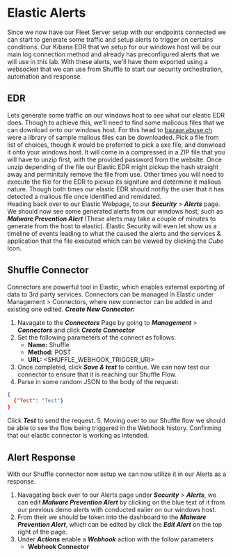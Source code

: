 # Elastic Alerts
Since we now have our Fleet Server setup with our endpoints connected we can start to generate some traffic and setup alerts to trigger on certains conditions. 
Our Kibana EDR that we setup for our windows host will be our main log connection method and already has preconfigured alerts that we will use in this lab.
With these alerts, we'll have them exported using a websocket that we can use from Shuffle to start our security orchestration, automation and response.

## EDR
Lets generate some traffic on our windows host to see what our elastic EDR does.
Though to achieve this, we'll need to find some malicous files that we can download onto our windows host. For this head to [bazaar.abuse.ch](https://bazaar.abuse.ch/browse/) 
were a library of sample malious files can be downloaded. Pick a file from list of choices, though it would be proferred to pick a exe file, and donwload it onto your windows host.
It will come in a compressed in a ZIP file that you will have to unzip first, with the provided password from the website. Once unzip depending of the file our Elastic EDR might pickup 
the hash straight away and perminitaly remove the file from use. Other times you will need to execute the file for the EDR to pickup its signiture and determine it malious nature. 
Though both times our elastic EDR should notifiy the user that it has detected a malious file once identified and remidated.
<br>
Heading back over to our Elastic Webpage, to our ***Security*** > ***Alerts*** page. We should now see some generated alerts from our windows host, such as ***Malware Prevention Alert*** 
(These alerts may take a couple of minutes to generate from the host to elastic). Elastic Security will even let show us a timeline of events leading to what the caused the alerts and the services
& application that the file executed which can be viewed by clicking the *Cube* Icon.
<br>

## Shuffle Connector 
Connectors are powerful tool in Elastic, which enables external exporting of data to 3rd party services. Connectors can be managed in Elastic under Management > Connectors, where new connector can be added in and
existing one edited. 
***Create New Connector:***<br>
1. Navagate to the ***Connectors*** Page by going to ***Management*** > ***Connectors*** and click ***Create Connector***
2. Set the following parameters of the connect as follows:
    - **Name:** Shuffle
    - **Method:** POST
    - **URL:** <SHUFFLE_WEBHOOK_TRIGGER_URI>
3. Once completed, click ***Save & test*** to contiue. We can now test our connector to ensure that it is reaching our Shuffle Flow.
4. Parse in some random JSON to the body of the request:
  ```json
  {
    {"Test": "Test"}
  }
  ```
  Click ***Test*** to send the request.
5. Moving over to our Shuffle flow we should be able to see the flow being triggered in the Webhook history. Confirming that our elastic connector is working as intended.
<br>

## Alert Response
With our Shuffle connector now setup we can now utilize it in our Alerts as a response. 
1. Navagating back over to our Alerts page under ***Security*** > ***Alerts***, we can edit ***Malware Prevention Alert*** by clicking on the blue text of it from our previous demo alerts with conducted ealier on
our windows host.
2. From their we should be token into the dashboard to the ***Malware Prevention Alert***, which can be edited by click the ***Edit Alert*** on the top right of the page. 
3. Under ***Actions*** enable a ***Webhook*** action with the follow parameters
    - **Webhook Connector**
